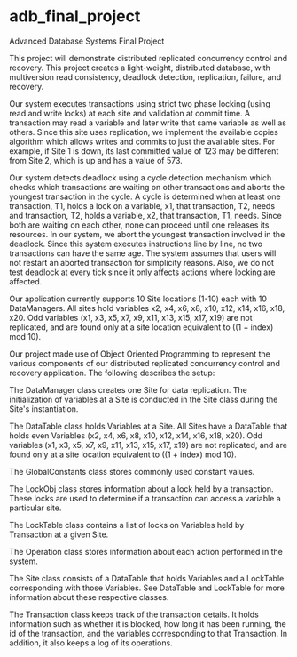 # adb_final_project
Advanced Database Systems Final Project

This project will demonstrate distributed replicated concurrency control and recovery. This project creates a light-weight, distributed database, with multiversion read consistency, deadlock detection, replication, failure, and recovery. 

Our system executes transactions using strict two phase locking (using read and write locks) at each site and validation at commit time. A transaction may read a variable and later write that same variable as well as others. Since this site uses replication, we implement the available copies algorithm which allows writes and commits to just the available sites. For example, if Site 1 is down, its last committed value of 123 may be different from Site 2, which is up and has a value of 573.

Our system detects deadlock using a cycle detection mechanism which checks which transactions are waiting on other transactions and aborts the youngest transaction in the cycle. A cycle is determined when at least one transaction, T1, holds a lock on a variable, x1, that transaction, T2, needs and transaction, T2, holds a variable, x2, that transaction, T1, needs. Since both are waiting on each other, none can proceed until one releases its resources. In our system, we abort the youngest transaction involved in the deadlock. Since this system executes instructions line by line, no two transactions can have the same age. The system assumes that users will not restart an aborted transaction for simplicity reasons. Also, we do not test deadlock at every tick since it only affects actions where locking are affected.

Our application currently supports 10 Site locations (1-10) each with 10 DataManagers. All sites hold variables x2, x4, x6, x8, x10, x12, x14, x16, x18, x20. Odd variables (x1, x3, x5, x7, x9, x11, x13, x15, x17, x19) are not replicated, and are found only at a site location equivalent to ((1 + index) mod 10).

Our project made use of Object Oriented Programming to represent the various components of our distributed replicated concurrency control and recovery application. The following describes the setup: 

The DataManager class creates one Site for data replication. The initialization of variables at a Site is conducted in the Site class during the Site's instantiation.

The DataTable class holds Variables at a Site. All Sites have a DataTable that holds even Variables (x2, x4, x6, x8, x10, x12, x14, x16, x18, x20). Odd variables (x1, x3, x5, x7, x9, x11, x13, x15, x17, x19) are not replicated, and are found only at a site location equivalent to ((1 + index) mod 10).

The GlobalConstants class stores commonly used constant values.

The LockObj class stores information about a lock held by a transaction. These locks are used to determine if a transaction can access a variable a particular site.

The LockTable class contains a list of locks on Variables held by Transaction at a given Site.

The Operation class stores information about each action performed in the system.

The Site class consists of a DataTable that holds Variables and a LockTable corresponding with those Variables. See DataTable and LockTable for more information about these respective classes.

The Transaction class keeps track of the transaction details. It holds information such as whether it is blocked, how long it has been running, the id of the transaction, and the variables corresponding to that Transaction. In addition, it also keeps a log of its operations.
